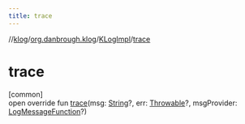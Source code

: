 ```yaml
---
title: trace
---
```

//[klog](../../../index.html)/[org.danbrough.klog](../index.html)/[KLogImpl](index.html)/[trace](trace.html)



# trace



[common]\
open override fun [trace](trace.html)(msg: [String](https://kotlinlang.org/api/latest/jvm/stdlib/kotlin/-string/index.html)?, err: [Throwable](https://kotlinlang.org/api/latest/jvm/stdlib/kotlin/-throwable/index.html)?, msgProvider: [LogMessageFunction](../index.html#1090281808%2FClasslikes%2F1242518872)?)




